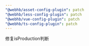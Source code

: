 ```yaml
---
"@webhb/asset-config-plugin": patch
"@webhb/less-config-plugin": patch
"@webhb/vue-config-plugin": patch
"@webhb/ts-config-plugin": patch
---
```


修复isProduction判断
